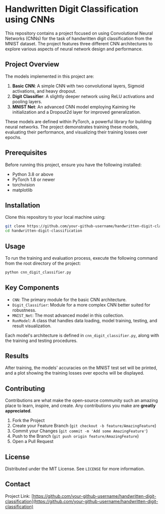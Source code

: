 # Handwritten Digit Classification using CNNs

This repository contains a project focused on using Convolutional Neural Networks (CNNs) for the task of handwritten digit classification from the MNIST dataset. The project features three different CNN architectures to explore various aspects of neural network design and performance.

## Project Overview

The models implemented in this project are:
1. **Basic CNN**: A simple CNN with two convolutional layers, Sigmoid activations, and heavy dropout.
2. **Digit Classifier**: A slightly deeper network using ReLU activations and pooling layers.
3. **MNIST Net**: An advanced CNN model employing Kaiming He initialization and a Dropout2d layer for improved generalization.

These models are defined within PyTorch, a powerful library for building neural networks. The project demonstrates training these models, evaluating their performance, and visualizing their training losses over epochs.

## Prerequisites

Before running this project, ensure you have the following installed:
- Python 3.8 or above
- PyTorch 1.8 or newer
- torchvision
- matplotlib

## Installation

Clone this repository to your local machine using:
```bash
git clone https://github.com/your-github-username/handwritten-digit-classification.git
cd handwritten-digit-classification
```

## Usage

To run the training and evaluation process, execute the following command from the root directory of the project:
```bash
python cnn_digit_classifier.py
```

## Key Components

- `CNN`: The primary module for the basic CNN architecture.
- `Digit_Classifier`: Module for a more complex CNN better suited for robustness.
- `MNIST_Net`: The most advanced model in this collection.
- `RunModel`: A class that handles data loading, model training, testing, and result visualization.

Each model's architecture is defined in `cnn_digit_classifier.py`, along with the training and testing procedures.

## Results

After training, the models' accuracies on the MNIST test set will be printed, and a plot showing the training losses over epochs will be displayed.

## Contributing

Contributions are what make the open-source community such an amazing place to learn, inspire, and create. Any contributions you make are **greatly appreciated**.

1. Fork the Project
2. Create your Feature Branch (`git checkout -b feature/AmazingFeature`)
3. Commit your Changes (`git commit -m 'Add some AmazingFeature'`)
4. Push to the Branch (`git push origin feature/AmazingFeature`)
5. Open a Pull Request

## License

Distributed under the MIT License. See `LICENSE` for more information.

## Contact

Project Link: [https://github.com/your-github-username/handwritten-digit-classification](https://github.com/your-github-username/handwritten-digit-classification)
